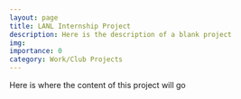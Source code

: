 ```yaml
---
layout: page
title: LANL Internship Project
description: Here is the description of a blank project
img:
importance: 0
category: Work/Club Projects
---
```

Here is where the content of this project will go
